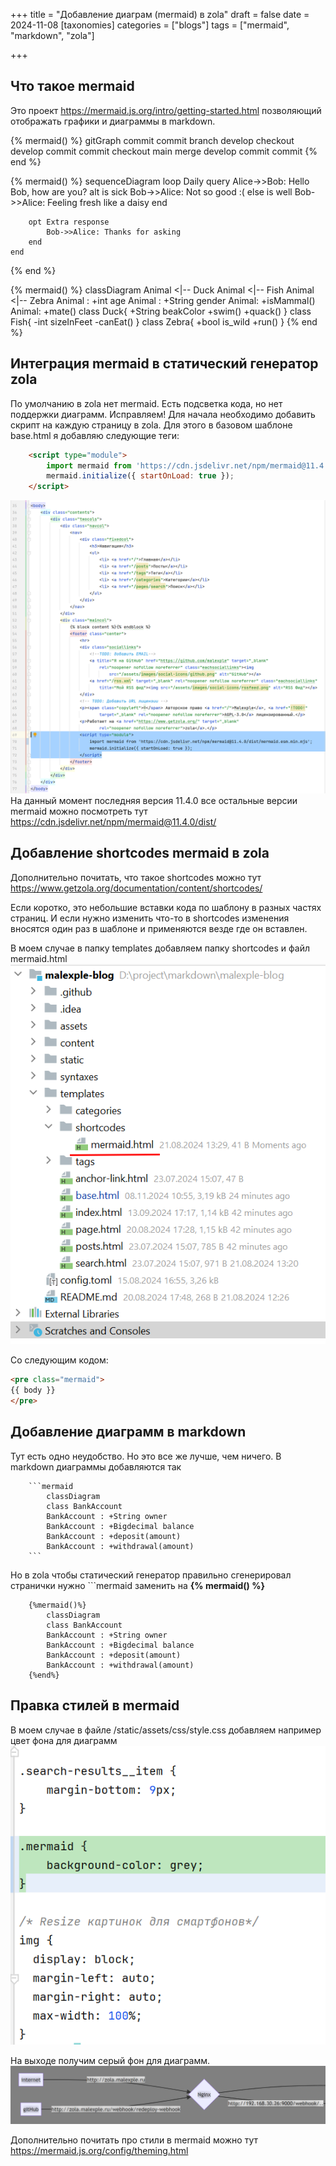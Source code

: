 +++
title = "Добавление диаграм (mermaid) в zola"
draft = false
date = 2024-11-08
[taxonomies]
categories = ["blogs"]
tags = ["mermaid", "markdown", "zola"]

+++
## Что такое mermaid
Это проект https://mermaid.js.org/intro/getting-started.html позволяющий отображать графики и диаграммы в markdown.

{% mermaid() %}
gitGraph
       commit
       commit
       branch develop
       checkout develop
       commit
       commit
       checkout main
       merge develop
       commit
       commit
{% end %}

{% mermaid() %}
sequenceDiagram
    loop Daily query
        Alice->>Bob: Hello Bob, how are you?
        alt is sick
            Bob->>Alice: Not so good :(
        else is well
            Bob->>Alice: Feeling fresh like a daisy
        end

        opt Extra response
            Bob->>Alice: Thanks for asking
        end
    end
{% end %}

{% mermaid() %}
classDiagram
    Animal <|-- Duck
    Animal <|-- Fish
    Animal <|-- Zebra
    Animal : +int age
    Animal : +String gender
    Animal: +isMammal()
    Animal: +mate()
    class Duck{
        +String beakColor
        +swim()
        +quack()
    }
    class Fish{
        -int sizeInFeet
        -canEat()
    }
    class Zebra{
        +bool is_wild
        +run()
    }
{% end %}


## Интеграция mermaid в статический генератор zola
По умолчанию в zola нет mermaid. Есть подсветка кода, но нет поддержки диаграмм. Исправляем!
Для начала необходимо добавить скрипт на каждую страницу в zola. Для этого в базовом шаблоне base.html я добавляю следующие теги:
```html
    <script type="module">
    	import mermaid from 'https://cdn.jsdelivr.net/npm/mermaid@11.4.0/dist/mermaid.esm.min.mjs';
        mermaid.initialize({ startOnLoad: true });
    </script>
```

![base_template.png](base_template.png)
На данный момент последняя версия 11.4.0 все остальные версии mermaid можно посмотреть тут https://cdn.jsdelivr.net/npm/mermaid@11.4.0/dist/

## Добавление shortcodes mermaid в zola
Дополнительно почитать, что такое shortcodes можно тут https://www.getzola.org/documentation/content/shortcodes/

Если коротко, это небольшие вставки кода по шаблону в разных частях страниц. И если нужно изменить что-то в shortcodes изменения вносятся один раз в шаблоне и применяются везде где он вставлен.

В моем случае в папку templates добавляем папку shortcodes и файл mermaid.html
![shortcodes_mermaid.png](shortcodes_mermaid.png)

Со следующим кодом:
```html
<pre class="mermaid">
{{ body }}
</pre>
```

## Добавление диаграмм в markdown
Тут есть одно неудобство. Но это все же лучше, чем ничего. В markdown диаграммы добавляются так 
```
    ```mermaid
        classDiagram
        class BankAccount
        BankAccount : +String owner
        BankAccount : +Bigdecimal balance
        BankAccount : +deposit(amount)
        BankAccount : +withdrawal(amount)
    ```
```
Но в zola чтобы статический генератор правильно сгенерировал странички нужно ```mermaid заменить на **{%&nbsp;mermaid()&nbsp;%}**
```
    {%mermaid()%}
        classDiagram
        class BankAccount
        BankAccount : +String owner
        BankAccount : +Bigdecimal balance
        BankAccount : +deposit(amount)
        BankAccount : +withdrawal(amount)
    {%end%}
```

## Правка стилей в mermaid
В моем случае в файле /static/assets/css/style.css добавляем например цвет фона для диаграмм
![mermaid_style.png](mermaid_style.png)

На выходе получим серый фон для диаграмм.
![gray_style_mermaid.png](gray_style_mermaid.png)

Дополнительно почитать про стили в mermaid можно тут https://mermaid.js.org/config/theming.html


